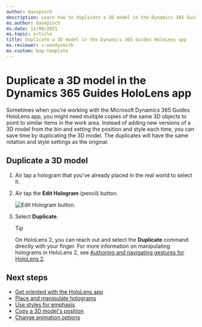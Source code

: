 ```yaml
---
author: davepinch
description: Learn how to duplicate a 3D model in the Dynamics 365 Guides HoloLens app
ms.author: davepinch
ms.date: 11/08/2021
ms.topic: article
title: Duplicate a 3D model in the Dynamics 365 Guides HoloLens app 
ms.reviewer: v-wendysmith
ms.custom: bap-template
---
```


# Duplicate a 3D model in the Dynamics 365 Guides HoloLens app

Sometimes when you're working with the Microsoft Dynamics 365 Guides HoloLens app, you might need multiple copies of the same 3D objects to point to similar items in the work area. Instead of adding new versions of a 3D model from the bin and setting the position and style each time, you can save time by duplicating the 3D model. The duplicates will have the same rotation and style settings as the original.

## Duplicate a 3D model

1. Air tap a hologram that you've already placed in the real world to select it.

1. Air tap the **Edit Hologram** (pencil) button.

    ![Edit Hologram button.](media/edit-hologram.png "Edit Hologram button")

1. Select **Duplicate**.

    > [!TIP]
    > On HoloLens 2, you can reach out and select the **Duplicate** command directly with your finger. For more information on manipulating holograms in HoloLens 2, see [Authoring and navigating gestures for HoloLens 2](authoring-gestures-HL2.md).

## Next steps

- [Get oriented with the HoloLens app](hololens-app-orientation.md)
- [Place and manipulate holograms](hololens-app-place-holograms.md)
- [Use styles for emphasis](hololens-app-styles.md)
- [Copy a 3D model's position](hololens-app-copy-3D-model-position.md)
- [Change animation options](hololens-app-animations.md)
